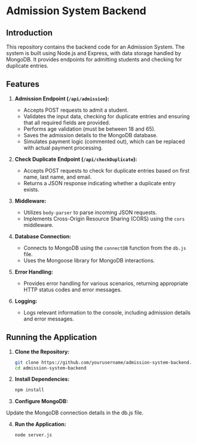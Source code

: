 # Admission System Backend

## Introduction

This repository contains the backend code for an Admission System. The system is built using Node.js and Express, with data storage handled by MongoDB. It provides endpoints for admitting students and checking for duplicate entries.

## Features

1. **Admission Endpoint (`/api/admission`):**
   - Accepts POST requests to admit a student.
   - Validates the input data, checking for duplicate entries and ensuring that all required fields are provided.
   - Performs age validation (must be between 18 and 65).
   - Saves the admission details to the MongoDB database.
   - Simulates payment logic (commented out), which can be replaced with actual payment processing.

2. **Check Duplicate Endpoint (`/api/checkDuplicate`):**
   - Accepts POST requests to check for duplicate entries based on first name, last name, and email.
   - Returns a JSON response indicating whether a duplicate entry exists.

3. **Middleware:**
   - Utilizes `body-parser` to parse incoming JSON requests.
   - Implements Cross-Origin Resource Sharing (CORS) using the `cors` middleware.

4. **Database Connection:**
   - Connects to MongoDB using the `connectDB` function from the `db.js` file.
   - Uses the Mongoose library for MongoDB interactions.

5. **Error Handling:**
   - Provides error handling for various scenarios, returning appropriate HTTP status codes and error messages.

6. **Logging:**
   - Logs relevant information to the console, including admission details and error messages.

## Running the Application

1. **Clone the Repository:**
   ```bash
   git clone https://github.com/yourusername/admission-system-backend.git
   cd admission-system-backend

2. **Install Dependencies:**
    ```bash
    npm install

3.  **Configure MongoDB:**

Update the MongoDB connection details in the db.js file.

4. **Run the Application:**
     ```bash
     node server.js
